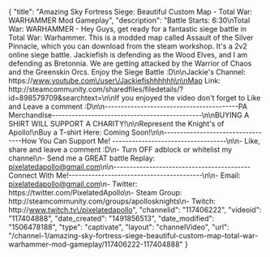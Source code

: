 {
    "title": "Amazing Sky Fortress Siege: Beautiful Custom Map - Total War: WARHAMMER Mod Gameplay",
    "description": "Battle Starts: 6:30\nTotal War: WARHAMMER - Hey Guys, get ready for a fantastic siege battle in Total War: Warhammer.  This is a modded map called Assault of the Silver Pinnacle, which you can download from the steam workshop.  It's a 2v2 online siege battle.  Jackiefish is defending as the Wood Elves, and I am defending as Bretonnia.  We are getting attacked by the Warrior of Chaos and the Greenskin Orcs.  Enjoy the Siege Battle :D\n\nJackie's Channel:  https:\/\/www.youtube.com\/user\/Jackiefishhhhhh\n\nMap Link: http:\/\/steamcommunity.com\/sharedfiles\/filedetails\/?id=898579709&searchtext=\n\nIf you enjoyed the video don't forget to Like and Leave a comment :D\n\n-----------------------------------------PA Merchandise----------------------------------------------\n\nBUYING A SHIRT WILL SUPPORT A CHARITY!\n\nRepresent the Knight's of Apollo!\nBuy a T-shirt Here: Coming Soon!\n\n----------------------------------How You Can Support Me! -----------------------------------\n\n- Like, share and leave a comment :D\n- Turn OFF adblock or whitelist my channel\n- Send me a GREAT battle Replay: pixelatedapollo@gmail.com\n\n------------------------------------------Connect With Me!-----------------------------------------\n\n- Email: pixelatedapollo@gmail.com\n- Twitter: https:\/\/twitter.com\/PixelatedApollo\n- Steam Group:  http:\/\/steamcommunity.com\/groups\/apollosknights\n- Twitch: http:\/\/www.twitch.tv\/pixelatedapollo",
    "channelid": "117406222",
    "videoid": "117404888",
    "date_created": "1491856513",
    "date_modified": "1506478188",
    "type": "captivate",
    "layout": "channelVideo",
    "url": "\/channel-1\/amazing-sky-fortress-siege-beautiful-custom-map-total-war-warhammer-mod-gameplay\/117406222-117404888"
}